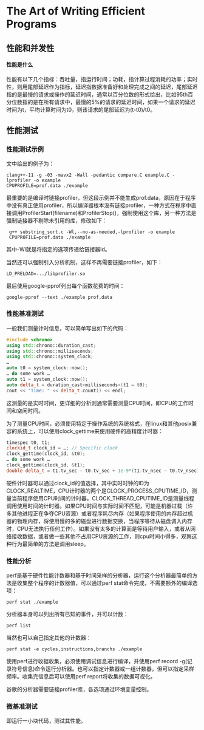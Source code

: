 # The Art of Writing Efficient Programs

## 性能和并发性

#### 性能是什么

性能有以下几个指标：吞吐量，指运行时间；功耗，指计算过程消耗的功率；实时性，则用尾部延迟作为指标，延迟指数据准备好和处理完成之间的延迟，尾部延迟指的是最慢的请求或操作的延迟时间，通常以百分位数的形式给出，比如95th百分位数指的是在所有请求中，最慢的5%的请求的延迟时间，如果一个请求的延迟时间为t，平均计算时间为t0，则该请求的尾部延迟为(t-t0)/t0。

## 性能测试

### 性能测试示例

文中给出的例子为：

```shell
clang++-11 -g -03 -mavx2 -Wall -pedantic compare.C example.C -lprofiler -o example
CPUPROFILE=prof.data ./example
```

最重要的是编译时链接profiler，但这段示例并不能生成prof.data，原因在于程序中没有真正使用profiler，所以编译器根本没有链接profiler，一种方式在程序中直接调用ProfilerStart(filename)和ProfilerStop()，强制使用这个库，另一种方法是强制链接器不剔除未引用的库，修改如下：

```shell
 g++ substring_sort.c -Wl,--no-as-needed,-lprofiler -o example
 CPUPROFILE=prof.data ./example
```

其中-Wl就是将指定的选项传递给链接器ld。

当然还可以强制引入分析机制，这样不再需要链接profiler，如下：

```shell
LD_PRELOAD=.../libprofiler.so
```

最后使用google-pprof列出每个函数花费的时间：

```shell
google-pprof --text ./example prof.data
```

### 性能基准测试

一般我们测量计时信息，可以简单写出如下的代码：

```c++
#include <chrono>
using std::chrono::duration_cast;
using std::chrono::milliseconds;
using std::chrono::system_clock;
…
auto t0 = system_clock::now();
… do some work …
auto t1 = system_clock::now();
auto delta_t = duration_cast<milliseconds>(t1 – t0);
cout << "Time: " << delta_t.count() << endl;
```

这测量的是实时时间，更详细的分析则通常需要测量CPU时间，即CPU的工作时间和空闲时间。

为了测量CPU时间，必须使用特定于操作系统的系统格式，在linux和其他posix兼容的系统上，可以使用clock_gettime来使用硬件的高精度计时器：

```c++
timespec t0, t1;
clockid_t clock_id = …; // Specific clock
clock_gettime(clock_id, &t0);
… do some work …
clock_gettime(clock_id, &t1);
double delta_t = t1.tv_sec – t0.tv_sec + 1e-9*(t1.tv_nsec – t0.tv_nsec);
```

硬件计时器可以通过clock_id的值选择，其中实时时钟的ID为CLOCK_REALTIME，CPU计时器的两个是CLOCK_PROCESS_CPUTIME_ID，测量当前程序使用CPU时间的计时器，CLOCK_THREAD_CPUTIME_ID是测量线程调用使用时间的计时器。如果CPU时间与实际时间不匹配，可能是机器过载（许多其他进程正在争夺CPU资源）或者程序耗尽内存（如果程序使用的内存超过机器的物理内存，将使用慢的多的磁盘进行数据交换，当程序等待从磁盘调入内存时，CPU无法执行任何工作）。如果没有太多的计算而是等待用户输入，或者从网络接收数据，或者做一些其他不占用CPU资源的工作，则cpu时间小得多，观察这种行为最简单的方法是调用sleep。

### 性能分析

perf是基于硬件性能计数器和基于时间采样的分析器，运行这个分析器最简单的方法是收集整个程序的计数器值，可以通过perf stat命令完成，不需要额外的编译选项：

```shell
perf stat ./example
```

分析器本身可以列出所有已知的事件，并可以计数：

```shell
perf list
```

当然也可以自己指定其他的计数器：

```shell
perf stat -e cycles,instructions,branchs ./example
```

使用perf进行收据收集，必须使用调试信息进行编译，并使用perf record -g(记录符号信息)命令运行分析器。也可以指定计数器或一组计数器，但可以指定采样频率。收集完信息后可以使用perf report将收集的数据可视化。

谷歌的分析器需要链接profiler库，各选项通过环境变量控制。

### 微基准测试

即运行一小块代码，测试其性能。